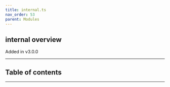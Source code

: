 ```yaml
---
title: internal.ts
nav_order: 53
parent: Modules
---
```


## internal overview

Added in v3.0.0

---

<h2 class="text-delta">Table of contents</h2>

---
